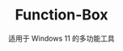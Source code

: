 <div align="center">
  
# Function-Box

适用于 Windows 11 的多功能工具                                            
